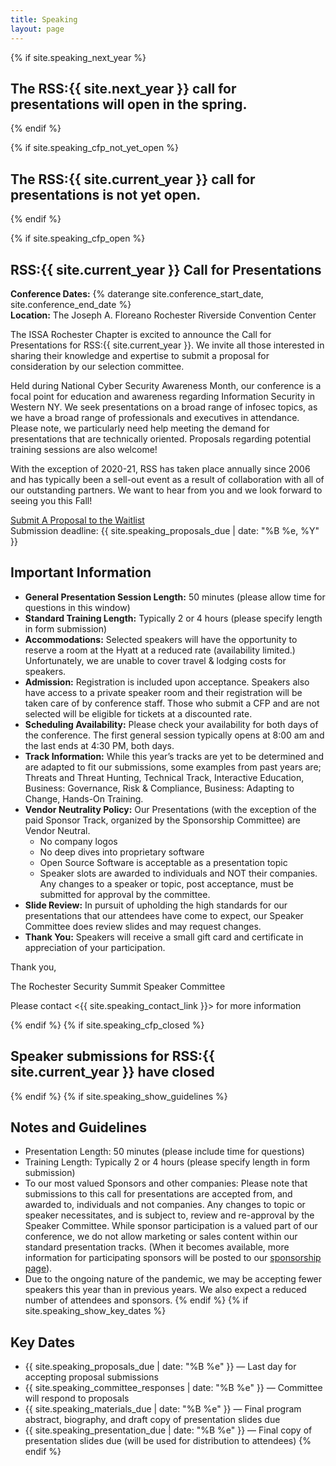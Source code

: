 ```yaml
---
title: Speaking
layout: page
---
```


{% if site.speaking_next_year %}
<h2 class="text-center">The RSS:{{ site.next_year }} call for presentations will open in the spring.</h2>
{% endif %}

{% if site.speaking_cfp_not_yet_open %}
<h2 class="text-center">The RSS:{{ site.current_year }} call for presentations is not yet open.</h2>
{% endif %}

{% if site.speaking_cfp_open %}
## RSS:{{ site.current_year }} Call for Presentations

**Conference Dates:** {% daterange site.conference_start_date, site.conference_end_date %} <br>
**Location:** The Joseph A. Floreano Rochester Riverside Convention Center

The ISSA Rochester Chapter is excited to announce the Call for Presentations for RSS:{{ site.current_year }}. We invite all those interested in sharing their knowledge and expertise to submit a proposal for consideration by our selection committee.  

Held during National Cyber Security Awareness Month, our conference is a focal point for education and awareness regarding Information Security in Western NY.  We seek presentations on a broad range of infosec topics, as we have a broad range of professionals and executives in attendance. Please note, we particularly need help meeting the demand for presentations that are technically oriented. Proposals regarding potential training sessions are also welcome!

With the exception of 2020-21, RSS has taken place annually since 2006 and has typically been a sell-out event as a result of collaboration with all of our outstanding partners.  We want to hear from you and we look forward to seeing you this Fall! 

<div class="mt-5 text-center"><a class="btn btn-primary btn-lg" href="{{ site.speaking_form_url }}" target="_blank">Submit A Proposal to the Waitlist</a><br>
Submission deadline: {{ site.speaking_proposals_due | date: "%B %e, %Y" }}</div>

## Important Information

* **General Presentation Session Length:** 50 minutes (please allow time for questions in this window)
* **Standard Training Length:** Typically 2 or 4 hours (please specify length in form submission)
* **Accommodations:** Selected speakers will have the opportunity to reserve a room at the Hyatt at a reduced rate (availability limited.) Unfortunately, we are unable to cover travel & lodging costs for speakers. 
* **Admission:** Registration is included upon acceptance. Speakers also have access to a private speaker room and their registration will be taken care of by conference staff. Those who submit a CFP and are not selected will be eligible for tickets at a discounted rate. 
* **Scheduling Availability:** Please check your availability for both days of the conference. The first general session typically opens at 8:00 am and the last ends at 4:30 PM, both days. 
* **Track Information:** While this year’s tracks are yet to be determined and are adapted to fit our submissions, some examples from past years are; Threats and Threat Hunting, Technical Track, Interactive Education, Business: Governance, Risk & Compliance, Business: Adapting to Change, Hands-On Training.
* **Vendor Neutrality Policy:**  Our Presentations (with the exception of the paid Sponsor Track, organized by the Sponsorship Committee) are Vendor Neutral.
     - No company logos
     - No deep dives into proprietary software
     - Open Source Software is acceptable as a presentation topic
     - Speaker slots are awarded to individuals and NOT their companies. Any changes to a speaker or topic, post acceptance, must be submitted for approval by the committee.
* **Slide Review:** In pursuit of upholding the high standards for our presentations that our attendees have come to expect, our Speaker Committee does review slides and may request changes. 
* **Thank You:** Speakers will receive a small gift card and certificate in appreciation of your participation. 


Thank you,

The Rochester Security Summit Speaker Committee

Please contact <{{ site.speaking_contact_link }}> for more information

{% endif %}
{% if site.speaking_cfp_closed %}
<h2 class="center">Speaker submissions for RSS:{{ site.current_year }} have closed</h2>
{% endif %}
{% if site.speaking_show_guidelines %}

## Notes and Guidelines

* Presentation Length: 50 minutes (please include time for questions)
* Training Length: Typically 2 or 4 hours (please specify length in form submission)
* To our most valued Sponsors and other companies: Please note that submissions to this call for presentations are accepted from, and awarded to, individuals and not companies. Any changes to topic or speaker necessitates, and is subject to, review and re-approval by the Speaker Committee. While sponsor participation is a valued part of our conference, we do not allow marketing or sales content within our standard presentation tracks. (When it becomes available, more information for participating sponsors will be posted to our [sponsorship page](/sponsorship)).
* Due to the ongoing nature of the pandemic, we may be accepting fewer speakers this year than in previous years. We also expect a reduced number of attendees and sponsors.
{% endif %}
{% if site.speaking_show_key_dates %}

## Key Dates

* {{ site.speaking_proposals_due | date: "%B %e" }} &mdash; Last day for accepting proposal submissions
* {{ site.speaking_committee_responses | date: "%B %e" }} &mdash; Committee will respond to proposals
* {{ site.speaking_materials_due | date: "%B %e" }} &mdash; Final program abstract, biography, and draft copy of presentation slides due
* {{ site.speaking_presentation_due | date: "%B %e" }} &mdash; Final copy of presentation slides due (will be used for distribution to attendees)
{% endif %}
